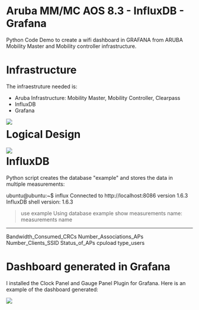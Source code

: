 # Aruba MM/MC AOS 8.3 - InfluxDB - Grafana

Python Code Demo to create a wifi dashboard in GRAFANA from ARUBA Mobility Master and Mobility controller infrastructure.

# Infrastructure

The infraestruture needed is:

- Aruba Infrastructure: Mobility Master, Mobility Controller, Clearpass
- InfluxDB
- Grafana

<img align="left" src="https://github.com/adolfobolivar/AOS8-InfluDB-Grafana/blob/master/Physical%20Diagram.png">

# Logical Design

<img align="left" src="https://github.com/adolfobolivar/AOS8-InfluDB-Grafana/blob/master/Logical%20Diagram.png">

# InfluxDB 

Python script creates the database "example" and stores the data in multiple measurements:  

ubuntu@ubuntu:~$ influx
Connected to http://localhost:8086 version 1.6.3
InfluxDB shell version: 1.6.3
> use example
Using database example
> show measurements
name: measurements
name
----
Bandwidth_Consumed_CRCs
Number_Associations_APs
Number_Clients_SSID
Status_of_APs
cpuload
type_users
> 

# Dashboard generated in Grafana

I installed the Clock Panel and Gauge Panel Plugin for Grafana. Here is an example of the dashboard generated:

<img align="left" src="https://github.com/adolfobolivar/AOS8-InfluDB-Grafana/blob/master/Dashboard.png">

